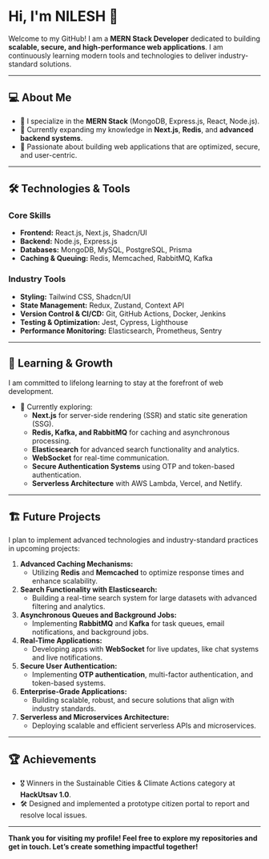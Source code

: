 # Hi, I'm NILESH 👋  

Welcome to my GitHub! I am a **MERN Stack Developer** dedicated to building **scalable, secure, and high-performance web applications**. I am continuously learning modern tools and technologies to deliver industry-standard solutions.  

---

## 💻 About Me  

- 🚀 I specialize in the **MERN Stack** (MongoDB, Express.js, React, Node.js).  
- 📖 Currently expanding my knowledge in **Next.js**, **Redis**, and **advanced backend systems**.  
- 🎯 Passionate about building web applications that are optimized, secure, and user-centric.  

---

## 🛠️ Technologies & Tools  

### Core Skills  
- **Frontend:** React.js, Next.js, Shadcn/UI  
- **Backend:** Node.js, Express.js  
- **Databases:** MongoDB, MySQL, PostgreSQL, Prisma  
- **Caching & Queuing:** Redis, Memcached, RabbitMQ, Kafka  

### Industry Tools  
- **Styling:** Tailwind CSS, Shadcn/UI  
- **State Management:** Redux, Zustand, Context API  
- **Version Control & CI/CD:** Git, GitHub Actions, Docker, Jenkins  
- **Testing & Optimization:** Jest, Cypress, Lighthouse  
- **Performance Monitoring:** Elasticsearch, Prometheus, Sentry  

---

## 🌱 Learning & Growth  

I am committed to lifelong learning to stay at the forefront of web development.  
- 📘 Currently exploring:  
  - **Next.js** for server-side rendering (SSR) and static site generation (SSG).  
  - **Redis, Kafka, and RabbitMQ** for caching and asynchronous processing.  
  - **Elasticsearch** for advanced search functionality and analytics.  
  - **WebSocket** for real-time communication.  
  - **Secure Authentication Systems** using OTP and token-based authentication.  
  - **Serverless Architecture** with AWS Lambda, Vercel, and Netlify.  

---

## 🏗️ Future Projects  

I plan to implement advanced technologies and industry-standard practices in upcoming projects:  
1. **Advanced Caching Mechanisms:**  
   - Utilizing **Redis** and **Memcached** to optimize response times and enhance scalability.  
2. **Search Functionality with Elasticsearch:**  
   - Building a real-time search system for large datasets with advanced filtering and analytics.  
3. **Asynchronous Queues and Background Jobs:**  
   - Implementing **RabbitMQ** and **Kafka** for task queues, email notifications, and background jobs.  
4. **Real-Time Applications:**  
   - Developing apps with **WebSocket** for live updates, like chat systems and live notifications.  
5. **Secure User Authentication:**  
   - Implementing **OTP authentication**, multi-factor authentication, and token-based systems.  
6. **Enterprise-Grade Applications:**  
   - Building scalable, robust, and secure solutions that align with industry standards.  
7. **Serverless and Microservices Architecture:**  
   - Deploying scalable and efficient serverless APIs and microservices.  

---

## 🏆 Achievements  

- 🎖️ Winners in the Sustainable Cities & Climate Actions category at **HackUtsav 1.0**.  
- 🛠️ Designed and implemented a prototype citizen portal to report and resolve local issues.  

---

**Thank you for visiting my profile! Feel free to explore my repositories and get in touch. Let’s create something impactful together!**
